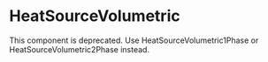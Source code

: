 # HeatSourceVolumetric

This component is deprecated. Use HeatSourceVolumetric1Phase or HeatSourceVolumetric2Phase instead.
